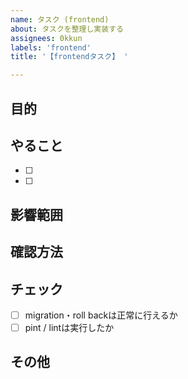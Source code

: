 ```yaml
---
name: タスク (frontend)
about: タスクを整理し実装する
assignees: 0kkun
labels: 'frontend'
title: '【frontendタスク】 '

---
```


## 目的

## やること

- [ ]
- [ ]

## 影響範囲

## 確認方法

## チェック

- [ ] migration・roll backは正常に行えるか
- [ ] pint / lintは実行したか

## その他